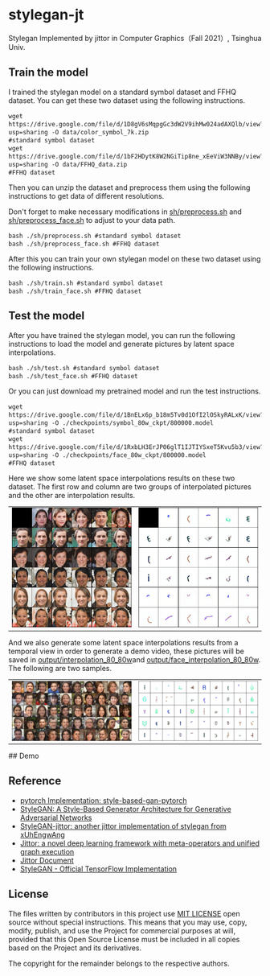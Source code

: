 # stylegan-jt
Stylegan Implemented by jittor in Computer Graphics（Fall 2021）, Tsinghua Univ.

## Train the model
I trained the stylegan model on a standard symbol dataset and FFHQ dataset.
You can get these two dataset using the following instructions.
```
wget https://drive.google.com/file/d/1D8gV6sMqpgGc3dW2V9ihMw024adAXQlb/view?usp=sharing -O data/color_symbol_7k.zip 
#standard symbol dataset
wget https://drive.google.com/file/d/1bF2HDytK8W2NGiTip8ne_xEeViW3NNBy/view?usp=sharing -O data/FFHQ_data.zip 
#FFHQ dataset
```
Then you can unzip the dataset and preprocess them using the following instructions to get data of different resolutions.

Don't forget to make necessary modifications in [sh/preprocess.sh](sh/preprocess.sh) and [sh/preprocess_face.sh](sh/preprocess_face.sh) to adjust to your data path.
```
bash ./sh/preprocess.sh #standard symbol dataset
bash ./sh/preprocess_face.sh #FFHQ dataset
```
After this you can train your own stylegan model on these two dataset using the following instructions.
```
bash ./sh/train.sh #standard symbol dataset
bash ./sh/train_face.sh #FFHQ dataset
```

## Test the model
After you have trained the stylegan model, you can run the following instructions to load the model and generate pictures by latent space interpolations.
```
bash ./sh/test.sh #standard symbol dataset
bash ./sh/test_face.sh #FFHQ dataset
```

Or you can just download my pretrained model and run the test instructions.
```
wget https://drive.google.com/file/d/1BnELx6p_b18m5Tv0d1OfI2lOSkyRALxK/view?usp=sharing -O ./checkpoints/symbol_80w_ckpt/800000.model
#standard symbol dataset
wget https://drive.google.com/file/d/1RxbLH3ErJP06glT1IJTIYSxeT5Kvu5b3/view?usp=sharing -O ./checkpoints/face_80w_ckpt/800000.model 
#FFHQ dataset
```

Here we show some latent space interpolations results on these two dataset. The first row and column are two groups of interpolated pictures and the other are interpolation results.
<center>
<table><tr>
    <td><img src='output/face_style_mixing_80_80w/sample_mixing_0.png' width='100%'></td>
    <td><img src='output/style_mixing_80_80w/sample_mixing_0.png' width='100%'></td>
</tr></table>
</center>

And we also generate some latent space interpolations results from a temporal view in order to generate a demo video, these pictures will be saved in [output/interpolation_80_80w](output/interpolation_80_80w)and [output/face_interpolation_80_80w](output/face_interpolation_80_80w).
The following are two samples.
<center>
<table><tr>
    <td><img src='output/face_interpolation_80_80w/sample_0.png' width='100%'></td>
    <td><img src='output/interpolation_80_80w/sample_0.png' width='100%'></td>
</tr></table>
</center>
## Demo


## Reference

+ [pytorch Implementation: style-based-gan-pytorch](https://github.com/rosinality/style-based-gan-pytorch)
+ [StyleGAN: A Style-Based Generator Architecture for Generative Adversarial Networks](https://arxiv.org/abs/1812.04948)
+ [StyleGAN-jittor: another jittor implementation of stylegan from xUhEngwAng](https://github.com/xUhEngwAng/StyleGAN-jittor)
+ [Jittor: a novel deep learning framework with meta-operators and unified graph execution](https://cg.cs.tsinghua.edu.cn/jittor/papers/)
+ [Jittor Document](https://cg.cs.tsinghua.edu.cn/jittor/)
+ [StyleGAN - Official TensorFlow Implementation](https://github.com/NVlabs/stylegan)

## License
The files written by contributors in this project use [MIT LICENSE](LICENSE) open source without special instructions. This means that you may use, copy, modify, publish, and use the Project for commercial purposes at will, provided that this Open Source License must be included in all copies based on the Project and its derivatives.

The copyright for the remainder belongs to the respective authors.

